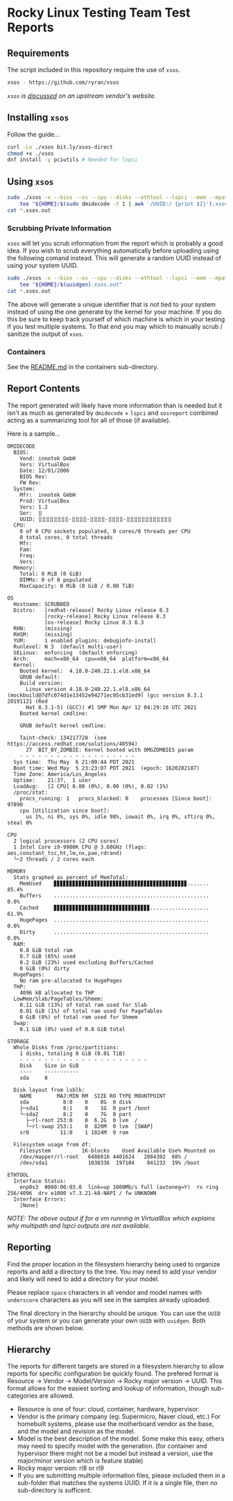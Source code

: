 # Rocky Linux Testing Team Test Reports

## Requirements

The script included in this repository require the use of `xsos`.

```bash
xsos - https://github.com/ryran/xsos
```

*`xsos` is [discussed](https://access.redhat.com/discussions/469323) on an upstream vendor's website.*

## Installing `xsos`

Follow the guide...

```bash
curl -Lo ./xsos bit.ly/xsos-direct
chmod +x ./xsos
dnf install -y pciutils # Needed for lspci
```

## Using `xsos`

```bash
sudo ./xsos -x --bios --os --cpu --disks --ethtool --lspci --mem --mpath | \
    tee "${HOME}/$(sudo dmidecode -t 1 | awk '/UUID:/ {print $2}').xsos.out"
cat *.xsos.out
```

### Scrubbing Private Information

`xsos` will let you scrub information from the report which is probably a good idea. If you wish to scrub everything automatically before uploading using the following comand instead. This will generate a random UUID instead of using your system UUID.

```bash
sudo ./xsos -x --bios --os --cpu --disks --ethtool --lspci --mem --mpath --scrub | \
    tee "${HOME}/$(uuidgen).xsos.out"
cat *.xsos.out
```

The above will generate a unique identifier that is not tied to your system instead of using the one generate by the kernel for your machine. If you do this be sure to keep track yourself of which machine is which in your testing if you test multiple systems. To that end you may which to manually scrub / sanitize the output of `xsos`.

### Containers

See the [README.md](./container/README.md) in the containers sub-directory.

## Report Contents

The report generated will likely have more information than is needed but it isn't as much as generated by `dmidecode` + `lspci` and `sosreport` combined acting as a summarizing tool for all of those (if available).

Here is a sample...

```
DMIDECODE
  BIOS:
    Vend: innotek GmbH
    Vers: VirtualBox
    Date: 12/01/2006
    BIOS Rev:
    FW Rev:
  System:
    Mfr:  innotek GmbH
    Prod: VirtualBox
    Vers: 1.2
    Ser:  ⣿
    UUID: ⣿⣿⣿⣿⣿⣿⣿⣿-⣿⣿⣿⣿-⣿⣿⣿⣿-⣿⣿⣿⣿-⣿⣿⣿⣿⣿⣿⣿⣿⣿⣿⣿⣿
  CPU:
    0 of 0 CPU sockets populated, 0 cores/0 threads per CPU
    0 total cores, 0 total threads
    Mfr:
    Fam:
    Freq:
    Vers:
  Memory:
    Total: 0 MiB (0 GiB)
    DIMMs: 0 of 0 populated
    MaxCapacity: 0 MiB (0 GiB / 0.00 TiB)

OS
  Hostname: SCRUBBED
  Distro:   [redhat-release] Rocky Linux release 8.3
            [rocky-release] Rocky Linux release 8.3
            [os-release] Rocky Linux 8.3 8.3
  RHN:      (missing)
  RHSM:     (missing)
  YUM:      1 enabled plugins: debuginfo-install
  Runlevel: N 3  (default multi-user)
  SELinux:  enforcing  (default enforcing)
  Arch:     mach=x86_64  cpu=x86_64  platform=x86_64
  Kernel:
    Booted kernel:  4.18.0-240.22.1.el8.x86_64
    GRUB default:
    Build version:
      Linux version 4.18.0-240.22.1.el8.x86_64 (mockbuild@7dfc074d1e13452e94271ec95cb31ed9) (gcc version 8.3.1 20191121 (Red
      Hat 8.3.1-5) (GCC)) #1 SMP Mon Apr 12 04:29:16 UTC 2021
    Booted kernel cmdline:

    GRUB default kernel cmdline:

    Taint-check: 134217728  (see https://access.redhat.com/solutions/40594)
      27  BIT_BY_ZOMBIE: Kernel booted with OMGZOMBIES param
    - - - - - - - - - - - - - - - - - - -
  Sys time:  Thu May  6 21:00:44 PDT 2021
  Boot time: Wed May  5 23:23:07 PDT 2021  (epoch: 1620282187)
  Time Zone: America/Los_Angeles
  Uptime:    21:37,  1 user
  LoadAvg:   [2 CPU] 0.00 (0%), 0.00 (0%), 0.02 (1%)
  /proc/stat:
    procs_running: 1   procs_blocked: 0    processes [Since boot]: 97890
    cpu [Utilization since boot]:
      us 1%, ni 0%, sys 0%, idle 98%, iowait 0%, irq 0%, sftirq 0%, steal 0%

CPU
  2 logical processors (2 CPU cores)
  1 Intel Core i9-9900K CPU @ 3.60GHz (flags: aes,constant_tsc,ht,lm,nx,pae,rdrand)
  └─2 threads / 2 cores each

MEMORY
  Stats graphed as percent of MemTotal:
    MemUsed    ▊▊▊▊▊▊▊▊▊▊▊▊▊▊▊▊▊▊▊▊▊▊▊▊▊▊▊▊▊▊▊▊▊▊▊▊▊▊▊▊▊▊▊.......  85.4%
    Buffers    ..................................................   0.0%
    Cached     ▊▊▊▊▊▊▊▊▊▊▊▊▊▊▊▊▊▊▊▊▊▊▊▊▊▊▊▊▊▊▊...................  61.9%
    HugePages  ..................................................   0.0%
    Dirty      ..................................................   0.0%
  RAM:
    0.8 GiB total ram
    0.7 GiB (85%) used
    0.2 GiB (23%) used excluding Buffers/Cached
    0 GiB (0%) dirty
  HugePages:
    No ram pre-allocated to HugePages
  THP:
    4096 kB allocated to THP
  LowMem/Slab/PageTables/Shmem:
    0.11 GiB (13%) of total ram used for Slab
    0.01 GiB (1%) of total ram used for PageTables
    0 GiB (0%) of total ram used for Shmem
  Swap:
    0.1 GiB (8%) used of 0.8 GiB total

STORAGE
  Whole Disks from /proc/partitions:
    1 disks, totaling 8 GiB (0.01 TiB)
    - - - - - - - - - - - - - - - - - - - - -
    Disk 	Size in GiB
    ----	-----------
    sda 	8

  Disk layout from lsblk:
    NAME        MAJ:MIN RM  SIZE RO TYPE MOUNTPOINT
    sda           8:0    0    8G  0 disk
    ├─sda1        8:1    0    1G  0 part /boot
    └─sda2        8:2    0    7G  0 part
      ├─rl-root 253:0    0  6.2G  0 lvm  /
      └─rl-swap 253:1    0  820M  0 lvm  [SWAP]
    sr0          11:0    1 1024M  0 rom

  Filesystem usage from df:
    Filesystem          1K-blocks    Used Available Use% Mounted on
    /dev/mapper/rl-root   6486016 4401624   2084392  68% /
    /dev/sda1             1038336  197104    841232  19% /boot

ETHTOOL
  Interface Status:
    enp0s3  0000:00:03.0  link=up 1000Mb/s full (autoneg=Y)  rx ring 256/4096  drv e1000 v7.3.21-k8-NAPI / fw UNKNOWN
  Interface Errors:
    [None]
```

*NOTE: The above output if for a vm running in VirtualBox which explains why multipath and lspci outputs are not available.*

## Reporting

Find the proper location in the filesystem hierarchy being used to organize reports and add a directory to the tree. You may need to add your vendor and likely will need to add a directory for your model.

Please replace `space` characters in all vendor and model names with `underscore` characters as you will see in the samples already uploaded.

The final directory in the hierarchy should be unique. You can use the `UUID` of your system or you can generate your own `UUID` with `uuidgen`. Both methods are shown below.

## Hierarchy

The reports for different targets are stored in a filesystem hierarchy to allow reports for specific configuration be quickly found. The prefered format is Resource -> Vendor -> Model/Version -> Rocky major version -> UUID. This format allows for the easiest sorting and lookup of information, though sub-categories are allowed.

* Resource is one of four: cloud, container, hardware, hypervisor.
* Vendor is the primary company (eg: Supermicro, Naver cloud, etc.) For homebuilt systems, please use the motherboard vendor as the base, and the model and revision as the model.
* Model is the best description of the model. Some make this easy, others may need to specify model with the generation. (for container and hypervisor there might not be a model but instead a version, use the major/minor version which is feature stable)
* Rocky major version: rl8 or rl9
* If you are submitting multiple information files, please included them in a sub-folder that matches the systems UUID. If it is a single file, then no sub-directory is sufficent.
